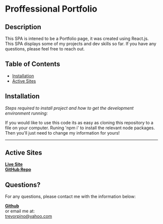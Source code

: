 # Proffessional Portfolio

## Description 
  
  This SPA is intened to be a Portfolio page, it was created using React.js. This SPA displays some of my projects and dev skills so far. If you have any questions, please feel free to reach out. 

  ## Table of Contents
  * [Installation](#installation)
  * [Active Sites](#active-sites)  
  
  ## Installation
  
  *Steps required to install project and how to get the development environment running:*
  
  If you would like to use this code its as easy as cloning this repository to a file on your computer. Runing 'npm i' to install the relevant node packages. Then you'll just need to change my information for yours!
  
  ---
  ## Active Sites 
  [**Live Site**](https://tpino92.github.io/proffesional-portfolio/)  
  [**GitHub Repo**](https://github.com/TPino92/proffesional-portfolio) 
  
  ## Questions?
  
  For any questions, please contact me with the information below:

 [**Github**](https://github.com/TPino92)  
 or email me at:  
 trevorpino@yahoo.com
